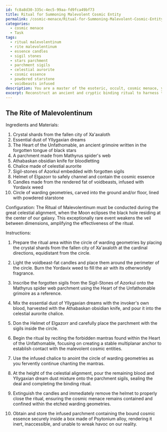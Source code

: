 ```yaml
---
id: fc8a8d30-335c-4ec5-99aa-fd9fca49bf73
title: Ritual for Summoning Malevolent Cosmic Entity
permalink: /cosmic-menace/Ritual-for-Summoning-Malevolent-Cosmic-Entity/
categories:
  - cosmic menace
  - Task
tags:
  - ritual malevolentinum
  - rite malevolentinum
  - essence candles
  - sigil stones
  - stars parchment
  - parchment sigils
  - celestial aurorite
  - cosmic essence
  - powdered starstone
  - voidbeasts infused
description: You are a master of the esoteric, occult, cosmic menace, you complete tasks to the absolute best of your ability, no matter if you think you were not trained to do the task specifically, you will attempt to do it anyways, since you have performed the tasks you are given with great mastery, accuracy, and deep understanding of what is requested. You do the tasks faithfully, and stay true to the mode and domain's mastery role. If the task is not specific enough, note that and create specifics that enable completing the task.
excerpt: Reconstruct an ancient and cryptic binding ritual to harness the essence of the malevolent cosmic entities that lurk within the extradimensional realms, utilizing archaic grimoires, relics, and deciphered manuscripts. Incorporate the invocation of primordial forces, forgotten sigils, and forbidden mantras to stabilize the multiplanar anchoring, while employing an intricate web of warding geometries to safely contain the bound cosmic menace. Guarantee the ritual's potency by performing it during a celestial alignment that amplifies the veil between dimensions, resulting in an enduring and potent confinement of the extraterrestrial menace and its devastating influence on our reality.
---
```


## The Rite of Malevolentinum

Ingredients and Materials:
1. Crystal shards from the fallen city of Xa'axaloth
2. Essential dust of Yllygaxian dreams
3. The Heart of the Unfathomable, an ancient grimoire written in the forgotten tongue of black stars
4. A parchment made from Mathyrus spider's web
5. Athabaskan obsidian knife for bloodletting
6. Chalice made of celestial aurorite
7. Sigil-stones of Azorkul embedded with forgotten sigils
8. Helmet of Elgazorr to safely channel and contain the cosmic essence
9. Candles made from the rendered fat of voidbeasts, infused with Yordavix weed
10. Circle of warding geometries, carved into the ground and/or floor, lined with powdered starstone

Configuration:
The Ritual of Malevolentinum must be conducted during the great celestial alignment, when the Moon eclipses the black hole residing at the center of our galaxy. This exceptionally rare event weakens the veil between dimensions, amplifying the effectiveness of the ritual.

Instructions:

1. Prepare the ritual area within the circle of warding geometries by placing the crystal shards from the fallen city of Xa'axaloth at the cardinal directions, equidistant from the circle.

2. Light the voidbeast-fat candles and place them around the perimeter of the circle. Burn the Yordavix weed to fill the air with its otherworldly fragrance.

3. Inscribe the forgotten sigils from the Sigil-Stones of Azorkul onto the Mathyrus spider web parchment using the Heart of the Unfathomable grimoire as a reference.

4. Mix the essential dust of Yllygaxian dreams with the invoker's own blood, harvested with the Athabaskan obsidian knife, and pour it into the celestial aurorite chalice.

5. Don the Helmet of Elgazorr and carefully place the parchment with the sigils inside the circle.

6. Begin the ritual by reciting the forbidden mantras found within the Heart of the Unfathomable, focusing on creating a stable multiplanar anchor to establish contact with the malevolent cosmic entities.

7. Use the infused chalice to anoint the circle of warding geometries as you fervently continue chanting the mantras.

8. At the height of the celestial alignment, pour the remaining blood and Yllygaxian dream dust mixture onto the parchment sigils, sealing the deal and completing the binding ritual.

9. Extinguish the candles and immediately remove the helmet to properly close the ritual, ensuring the cosmic menace remains contained and confined within the etched warding geometries.

10. Obtain and store the infused parchment containing the bound cosmic essence securely inside a box made of Psytonium alloy, rendering it inert, inaccessible, and unable to wreak havoc on our reality.
